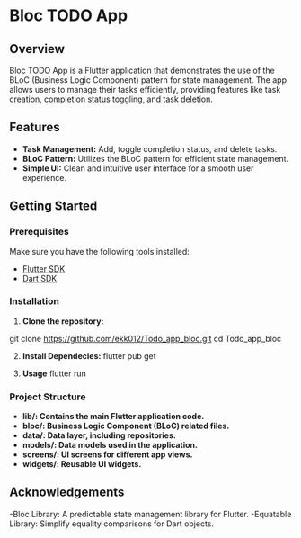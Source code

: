 # Bloc TODO App

## Overview

Bloc TODO App is a Flutter application that demonstrates the use of the BLoC (Business Logic Component) pattern for state management. The app allows users to manage their tasks efficiently, providing features like task creation, completion status toggling, and task deletion.

## Features

- **Task Management:** Add, toggle completion status, and delete tasks.
- **BLoC Pattern:** Utilizes the BLoC pattern for efficient state management.
- **Simple UI:** Clean and intuitive user interface for a smooth user experience.

## Getting Started

### Prerequisites

Make sure you have the following tools installed:

- [Flutter SDK](https://flutter.dev/docs/get-started/install)
- [Dart SDK](https://dart.dev/get-dart)

### Installation

1. **Clone the repository:**

git clone https://github.com/ekk012/Todo_app_bloc.git
cd Todo_app_bloc

2. **Install Dependecies:**
flutter pub get

3. **Usage**
flutter run

### Project Structure
- **lib/: Contains the main Flutter application code.**
- **bloc/: Business Logic Component (BLoC) related files.**
- **data/: Data layer, including repositories.**
- **models/: Data models used in the application.**
- **screens/: UI screens for different app views.**
- **widgets/: Reusable UI widgets.**

## Acknowledgements
-Bloc Library: A predictable state management library for Flutter.
-Equatable Library: Simplify equality comparisons for Dart objects.
